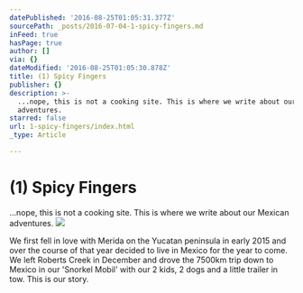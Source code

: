 ```yaml
---
datePublished: '2016-08-25T01:05:31.377Z'
sourcePath: _posts/2016-07-04-1-spicy-fingers.md
inFeed: true
hasPage: true
author: []
via: {}
dateModified: '2016-08-25T01:05:30.878Z'
title: (1) Spicy Fingers
publisher: {}
description: >-
  ...nope, this is not a cooking site. This is where we write about our Mexican
  adventures.
starred: false
url: 1-spicy-fingers/index.html
_type: Article

---
```

# (1) Spicy Fingers

...nope, this is not a cooking site. This is where we write about our Mexican adventures.
![](https://the-grid-user-content.s3-us-west-2.amazonaws.com/67df4ef9-10ad-4086-a42f-c12cd0eb3df0.jpg)

We first fell in love with Merida on the Yucatan peninsula in early 2015 and over the course of that year decided to live in Mexico for the year to come. We left Roberts Creek in December and drove the 7500km trip down to Mexico in our 'Snorkel Mobil' with our 2 kids, 2 dogs and a little trailer in tow. This is our story.